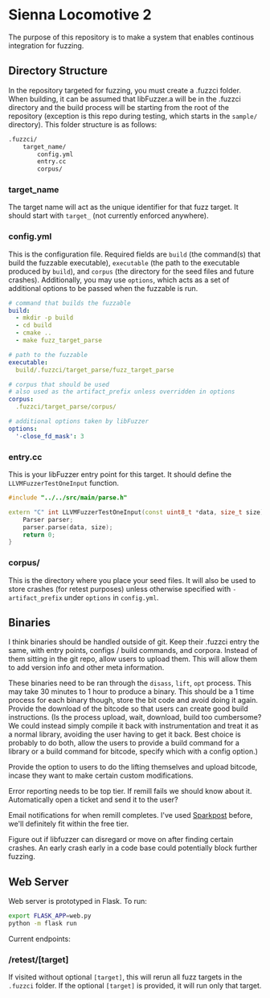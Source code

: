 # Sienna Locomotive 2

The purpose of this repository is to make a system that enables continous integration for fuzzing. 

## Directory Structure

In the repository targeted for fuzzing, you must create a .fuzzci folder. When building, it can be assumed that libFuzzer.a will be in the .fuzzci directory and the build process will be starting from the root of the repository (exception is this repo during testing, which starts in the `sample/` directory). This folder structure is as follows:

```bash
.fuzzci/
    target_name/
        config.yml
        entry.cc
        corpus/
```

### target_name

The target name will act as the unique identifier for that fuzz target. It should start with `target_` (not currently enforced anywhere).

### config.yml

This is the configuration file. Required fields are `build` (the command(s) that build the fuzzable executable), `executable` (the path to the executable produced by `build`), and `corpus` (the directory for the seed files and future crashes). Additionally, you may use `options`, which acts as a set of additional options to be passed when the fuzzable is run.

```yaml
# command that builds the fuzzable
build:
  - mkdir -p build
  - cd build
  - cmake ..
  - make fuzz_target_parse

# path to the fuzzable
executable:
  build/.fuzzci/target_parse/fuzz_target_parse

# corpus that should be used
# also used as the artifact_prefix unless overridden in options
corpus:
  .fuzzci/target_parse/corpus/

# additional options taken by libFuzzer
options:
  '-close_fd_mask': 3
```

### entry.cc

This is your libFuzzer entry point for this target. It should define the `LLVMFuzzerTestOneInput` function.

```c++
#include "../../src/main/parse.h"

extern "C" int LLVMFuzzerTestOneInput(const uint8_t *data, size_t size) {
    Parser parser;
    parser.parse(data, size);
    return 0;
}
```

### corpus/

This is the directory where you place your seed files. It will also be used to store crashes (for retest purposes) unless otherwise specified with `-artifact_prefix` under `options` in `config.yml`.

## Binaries

I think binaries should be handled outside of git. Keep their .fuzzci entry the same, with entry points, configs / build commands, and corpora. Instead of them sitting in the git repo, allow users to upload them. This will allow them to add version info and other meta information. 

These binaries need to be ran through the `disass`, `lift`, `opt` process. This may take 30 minutes to 1 hour to produce a binary. This should be a 1 time process for each binary though, store the bit code and avoid doing it again. Provide the download of the bitcode so that users can create good build instructions. (Is the process upload, wait, download, build too cumbersome? We could instead simply compile it back with instrumentation and treat it as a normal library, avoiding the user having to get it back. Best choice is probably to do both, allow the users to provide a build command for a library or a build command for bitcode, specify which with a config option.)

Provide the option to users to do the lifting themselves and upload bitcode, incase they want to make certain custom modifications.

Error reporting needs to be top tier. If remill fails we should know about it. Automatically open a ticket and send it to the user?

Email notifications for when remill completes. I've used [Sparkpost](https://www.sparkpost.com/) before, we'll definitely fit within the free tier.

Figure out if libfuzzer can disregard or move on after finding certain crashes. An early crash early in a code base could potentially block further fuzzing.

## Web Server

Web server is prototyped in Flask. To run:

```bash
export FLASK_APP=web.py
python -m flask run
```

Current endpoints:

### /retest/[target]

If visited without optional `[target]`, this will rerun all fuzz targets in the `.fuzzci` folder. If the optional `[target]` is provided, it will run only that target. 